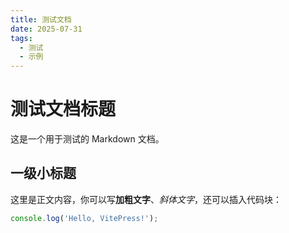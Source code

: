 ```yaml
---
title: 测试文档
date: 2025-07-31
tags:
  - 测试
  - 示例
---
```


# 测试文档标题

这是一个用于测试的 Markdown 文档。

## 一级小标题

这里是正文内容，你可以写**加粗文字**、*斜体文字*，还可以插入代码块：

```js
console.log('Hello, VitePress!');
